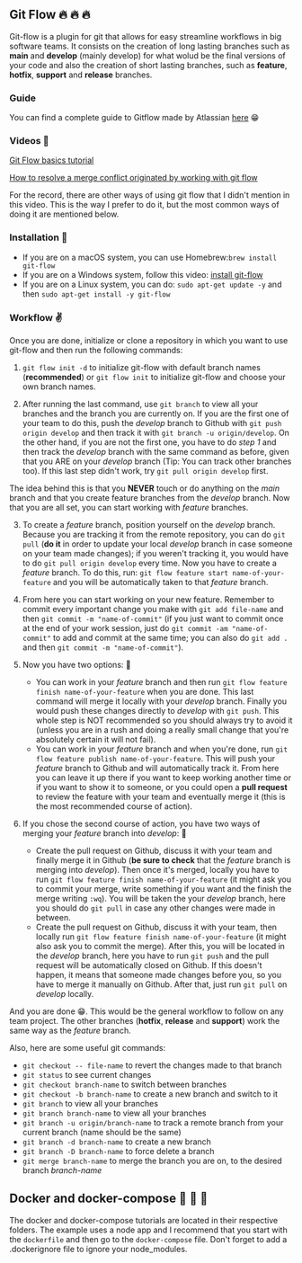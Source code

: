 ## Git Flow :fire: :fire: :fire:
Git-flow is a plugin for git that allows for easy streamline workflows in big software teams. It consists on the creation of long lasting branches such as __main__ and __develop__ (mainly develop) for what wolud be the final versions of your code and also the creation of short lasting branches, such as __feature__, __hotfix__, __support__ and __release__ branches.

### Guide
You can find a complete guide to Gitflow made by Atlassian [here](https://www.atlassian.com/git/tutorials/comparing-workflows/gitflow-workflow) :grin:

### Videos :octopus:
[Git Flow basics tutorial](https://drive.google.com/file/d/1nidqjL6f7EpfMSBy9vn11q9r8RLhboXs/view?usp=sharing)

[How to resolve a merge conflict originated by working with git flow](https://drive.google.com/file/d/129e9cuvfpjKlG4l_5GJqEAXz47UHI6JK/view?usp=sharing)

For the record, there are other ways of using git flow that I didn't mention in this video. This is the way I prefer to do it, but the most common ways of doing it are mentioned below.

### Installation :eyes:
- If you are on a macOS system, you can use Homebrew:`brew install git-flow`
- If you are on a Windows system, follow this video: [install git-flow](https://www.youtube.com/watch?v=XbyaIZKfyeg)
- If you are on a Linux system, you can do: `sudo apt-get update -y` and then `sudo apt-get install -y git-flow`

### Workflow :v:
Once you are done, initialize or clone a repository in which you want to use git-flow and then run the following commands:
1. `git flow init -d` to initialize git-flow with default branch names (__recommended__) or `git flow init` to initialize git-flow and choose your own branch names.

2. After running the last command, use `git branch` to view all your branches and the branch you are currently on. If you are the first one of your team to do this, push the _develop_ branch to Github with `git push origin develop` and then track it with `git branch -u origin/develop`. On the other hand, if you are not the first one, you have to do _step 1_ and then track the _develop_ branch with the same command as before, given that you ARE on your _develop_ branch (Tip: You can track other branches too). If this last step didn't work, try `git pull origin develop` first.

The idea behind this is that you __NEVER__ touch or do anything on the _main_ branch and that you create feature branches from the _develop_ branch. Now that you are all set, you can start working with _feature_ branches.

3. To create a _feature_ branch, position yourself on the _develop_ branch. Because you are tracking it from the remote repository, you can do `git pull` (__do it__ in order to update your local _develop_ branch in case someone on your team made changes); if you weren't tracking it, you would have to do `git pull origin develop` every time. Now you have to create a _feature_ branch. To do this, run: `git flow feature start name-of-your-feature` and you will be automatically taken to that _feature_ branch.

4. From here you can start working on your new feature. Remember to commit every important change you make with `git add file-name` and then `git commit -m "name-of-commit"` (if you just want to commit once at the end of your work session, just do `git commit -am "name-of-commit"` to add and commit at the same time; you can also do `git add .` and then `git commit -m "name-of-commit"`).

5. Now you have two options: :pig:
    - You can work in your _feature_ branch and then run `git flow feature finish name-of-your-feature` when you are done. This last command will merge it locally with your _develop_ branch. Finally you would push these changes directly to _develop_ with `git push`. This whole step is NOT recommended so you should always try to avoid it (unless you are in a rush and doing a really small change that you're absolutely certain it will not fail).
    - You can work in your _feature_ branch and when you're done, run `git flow feature publish name-of-your-feature`. This will push your _feature_ branch to Github and will automatically track it. From here you can leave it up there if you want to keep working another time or if you want to show it to someone, or you could open a __pull request__ to review the feature with your team and eventually merge it (this is the most recommended course of action).

6. If you chose the second course of action, you have two ways of merging your _feature_ branch into _develop_: :horse:
    - Create the pull request on Github, discuss it with your team and finally merge it in Github (__be sure to check__ that the _feature_ branch is merging into _develop_). Then once it's merged, locally you have to run `git flow feature finish name-of-your-feature` (it might ask you to commit your merge, write something if you want and the finish the merge writing `:wq`). You will be taken the your _develop_ branch, here you should do `git pull` in case any other changes were made in between.
    - Create the pull request on Github, discuss it with your team, then locally run `git flow feature finish name-of-your-feature` (it might also ask you to commit the merge). After this, you will be located in the _develop_ branch, here you have to run `git push` and the pull request will be automatically closed on Github. If this doesn't happen, it means that someone made changes before you, so you have to merge it manually on Github. After that, just run `git pull` on _develop_ locally.

And you are done :grin:. This would be the general workflow to follow on any team project. The other branches (__hotfix__, __release__ and __support__) work the same way as the _feature_ branch.


Also, here are some useful git commands:
- `git checkout -- file-name` to revert the changes made to that branch
- `git status` to see current changes
- `git checkout branch-name` to switch between branches
- `git checkout -b branch-name` to create a new branch and switch to it
- `git branch` to view all your branches
- `git branch branch-name` to view all your branches
- `git branch -u origin/branch-name` to track a remote branch from your current branch (name should be the same)
- `git branch -d branch-name` to create a new branch
- `git branch -D branch-name` to force delete a branch
- `git merge branch-name` to merge the branch you are on, to the desired branch _branch-name_


## Docker and docker-compose :whale: :whale: :whale:
The docker and docker-compose tutorials are located in their respective folders. The example uses a node app
and I recommend that you start with the `dockerfile` and then go to the `docker-compose` file. Don't forget to add a .dockerignore file to ignore your node_modules.
